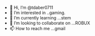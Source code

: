 - 👋 Hi, I’m @tdaber0711 
- 👀 I’m interested in ..gaming.
- 🌱 I’m currently learning ...stem
- 💞️ I’m looking to collaborate on ...ROBUX
- 📫 How to reach me ...gmail

<!---
tdaber0711/tdaber0711 is a ✨ special ✨ repository because its `README.md` (this file) appears on your GitHub profile.
You can click the Preview link to take a look at your changes.
--->

